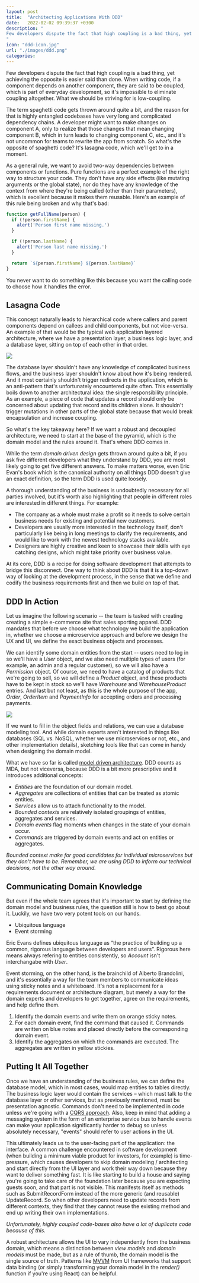 ```yaml
---
layout: post
title:  "Architecting Applications With DDD"
date:   2022-02-02 09:39:37 +0300
description: "
Few developers dispute the fact that high coupling is a bad thing, yet achieving the opposite is easier said than done. When writing code, if a component depends on another component, they are said to be coupled, which is part of everyday development, so it's impossible to eliminate coupling altogether. What we should be striving for is low-coupling. The term spaghetti code gets thrown around quite a bit, and the reason for that is highly entangled codebases have very long and complicated dependency chains.
"
icon: "ddd-icon.jpg"
url: "./images/ddd.png"
categories:
---
```

Few developers dispute the fact that high coupling is a bad thing, yet achieving the opposite is easier said than done. When writing code, if a component depends on another component, they are said to be coupled, which is part of everyday development, so it's impossible to eliminate coupling altogether. What we should be striving for is low-coupling.

The term spaghetti code gets thrown around quite a bit, and the reason for that is highly entangled codebases have very long and complicated dependency chains. A developer might want to make changes on component A, only to realize that those changes that mean changing component B, which in turn leads to changing component C, etc., and it's not uncommon for teams to rewrite the app from scratch. So what's the opposite of spaghetti code? It's lasagna code, which we'll get to in a moment.

As a general rule, we want to avoid two-way dependencies between components or functions. Pure functions are a perfect example of the right way to structure your code. They don't have any side effects (like mutating arguments or the global state), nor do they have any knowledge of the context from where they're being called (other than their parameters), which is excellent because it makes them reusable. Here's an example of this rule being broken and why that's bad:

```typescript
function getFullName(person) {
  if (!person.firstName) {
    alert('Person first name missing.')
  }

  if (!person.lastName) {
    alert('Person last name missing.')
  }

  return `${person.firstName} ${person.lastName}`
}
```

You never want to do something like this because you want the calling code to choose how it handles the error.

## Lasagna Code
This concept naturally leads to hierarchical code where callers and parent components depend on callees and child components, but not vice-versa. An example of that would be the typical web application layered architecture, where we have a presentation layer, a business logic layer, and a database layer, sitting on top of each other in that order.

<img src="arch.png" class="img" />

The database layer shouldn't have any knowledge of complicated business flows, and the business layer shouldn't know about how it's being rendered. And it most certainly shouldn't trigger redirects in the application, which is an anti-pattern that's unfortunately encountered quite often. This essentially boils down to another architectural idea: the single responsibility principle. As an example, a piece of code that updates a record should only be concerned about updating that record and its children alone. It shouldn't trigger mutations in other parts of the global state because that would break encapsulation and increase coupling. 

So what's the key takeaway here? If we want a robust and decoupled architecture, we need to start at the base of the pyramid, which is the domain model and the rules around it. That's where DDD comes in.

While the term *domain driven design* gets thrown around quite a bit, if you ask five different developers what they understand by DDD, you are most likely going to get five different answers. To make matters worse, even Eric Evan's book which is the canonical authority on all things DDD doesn't give an exact definition, so the term DDD is used quite loosely. 

A thorough understanding of the business is undoubtedly necessary for all parties involved, but it's worth also highlighting that people in different roles are interested in different things. For example:

* The company as a whole must make a profit so it needs to solve certain business needs for existing and potential new customers.
* Developers are usually more interested in the technology itself, don't particularly like being in long meetings to clarify the requirements, and would like to work with the newest technology stacks available.
* Designers are highly creative and keen to showcase their skills with eye catching designs, which might take priority over business value.

At its core, DDD is a recipe for doing software development that attempts to bridge this disconnect. One way to think about DDD is that it is a top-down way of looking at the development process, in the sense that we define and codify the business requirements first and then we build on top of that. 

## DDD In Action
Let us imagine the following scenario -- the team is tasked with creating creating a simple e-commerce site that sales sporting apparel. DDD mandates that before we choose what technology we build the application in, whether we choose a microservice approach and before we design the UX and UI, we define the exact business objects and processes. 

We can identify some domain entities from the start -- users need to log in so we'll have a *User* object, and we also need multiple types of users (for example, an admin and a regular customer), so we will also have a *Permission* object. Of course, we need to have a catalog of products that we're going to sell, so we will define a *Product* object, and these products have to be kept in stock so we'll have *Warehouse* and *WarehouseProduct* entries. And last but not least, as this is the whole purpose of the app, *Order*, *OrderItem* and *PaymentInfo* for accepting orders and processing payments.

<img src="ddd.png" class="img" />

If we want to fill in the object fields and relations, we can use a database modeling tool. And while domain experts aren't interested in things like databases (SQL vs. NoSQL, whether we use microservices or not, etc., and other implementation details), sketching tools like that can come in handy when designing the domain model.

What we have so far is called [model driven architecture](https://en.wikipedia.org/wiki/Model-driven_architecture). DDD counts as MDA, but not viceversa, because DDD is a bit more prescriptive and it introduces additional concepts:

* *Entities* are the foundation of our domain model.
* *Aggregates* are collections of entities that can be treated as atomic entities.
* *Services* allow us to attach functionality to the model.
* *Bounded contexts* are relatively isolated groupings of entities, aggregates and services.
* *Domain events* flag moments when changes in the state of your domain occur.
* *Commands* are triggered by domain events and act on entities or aggregates.

*Bounded context make for good candidates for individual microservices but they don't have to be. Remember, we are using DDD to inform our technical decisions, not the other way around.*

## Communicating Domain Knowledge
But even if the whole team agrees that it's important to start by defining the domain model and business rules, the question still is how to best go about it. Luckily, we have two very potent tools on our hands.

* Ubiquitous language
* Event storming

Eric Evans defines ubiquitous language as “the practice of building up a common, rigorous language between developers and users”. Rigorous here means always refering to entities consistently, so *Account* isn't interchangabe with *User*.

Event storming, on the other hand, is the brainchild of Alberto Brandolini, and it's essentially a way for the team members to communicate ideas using sticky notes and a whiteboard. It's not a replacement for a requirements document or architecture diagram, but merely a way for the domain experts and developers to get together, agree on the requirements, and help define them.

1. Identify the domain events and write them on orange sticky notes. 
2. For each domain event, find the command that caused it. Commands are written on blue notes and placed directly before the corresponding domain event.
3. Identify the aggregates on which the commands are executed. The aggregates are written in yellow stickies.

## Putting It All Together
Once we have an understanding of the business rules, we can define the database model, which in most cases, would map entities to tables directly. The business logic layer would contain the services – which must talk to the database layer or other services, but as previously mentioned, must be presentation agnostic. Commands don't need to be implemented in code unless we're going with a [CQRS approach](https://docs.microsoft.com/en-us/azure/architecture/patterns/cqrs). Also, keep in mind that adding a messaging system in the form of an enterprise service bus to handle events can make your application significantly harder to debug so unless absolutely necessary, "events" should refer to user actions in the UI.

This ultimately leads us to the user-facing part of the application: the interface. A common challenge encountered in software development (when building a minimum viable product for investors, for example) is time-pressure, which causes developers to skip domain modeling / architecting and start directly from the UI layer and work their way down because they want to deliver something fast. It is like starting to build a house and saying you're going to take care of the foundation later because you are expecting guests soon, and that part is not visible. This manifests itself as methods such as SubmitRecordForm instead of the more generic (and reusable) UpdateRecord. So when other developers need to update records from different contexts, they find that they cannot reuse the existing method and end up writing their own implementations.

*Unfortunately, highly coupled code-bases also have a lot of duplicate code because of this.*

A robust architecture allows the UI to vary independently from the business domain, which means a distinction between *view models* and *domain models* must be made, but as a rule of thumb, the domain model is the single source of truth. Patterns like [MVVM](https://en.wikipedia.org/wiki/Model%E2%80%93view%E2%80%93viewmodel) from UI frameworks that support data binding (or simply transforming your domain model in the *render()* function if you're using React) can be helpful.
